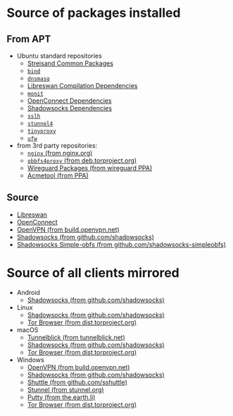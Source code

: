 # Source of packages installed

## From APT

- Ubuntu standard repositories
  - [Streisand Common Packages](https://github.com/StreisandEffect/streisand/blob/master/playbooks/roles/common/vars/main.yml)
  - [`bind`](https://github.com/StreisandEffect/streisand/blob/master/playbooks/roles/dnsmasq/tasks/main.yml)
  - [`dnsmasq`](https://github.com/StreisandEffect/streisand/blob/master/playbooks/roles/dnsmasq/tasks/main.yml)
  - [Libreswan Compilation Dependencies](https://github.com/StreisandEffect/streisand/blob/master/playbooks/roles/l2tp-ipsec/vars/main.yml)
  - [`monit`](https://github.com/StreisandEffect/streisand/blob/master/playbooks/roles/monit/tasks/main.yml)
  - [OpenConnect Dependencies](https://github.com/StreisandEffect/streisand/blob/master/playbooks/roles/openconnect/vars/main.yml)
  - [Shadowsocks Dependencies](https://github.com/StreisandEffect/streisand/blob/master/playbooks/roles/shadowsocks/vars/main.yml)
  - [`sslh`](https://github.com/StreisandEffect/streisand/blob/master/playbooks/roles/sslh/tasks/main.yml)
  - [`stunnel4`](https://github.com/StreisandEffect/streisand/blob/master/playbooks/roles/stunnel/tasks/main.yml)
  - [`tinyproxy`](https://github.com/StreisandEffect/streisand/blob/master/playbooks/roles/tinyproxy/tasks/main.yml)
  - [`ufw`](https://github.com/StreisandEffect/streisand/blob/master/playbooks/roles/ufw/tasks/main.yml)
- from 3rd party repositories:
  - [`nginx` (from nginx.org)](https://github.com/StreisandEffect/streisand/blob/master/playbooks/roles/nginx/tasks/main.yml)
  - [`obbfs4proxy` (from deb.torproject.org)](https://github.com/StreisandEffect/streisand/blob/master/playbooks/roles/tor-bridge/tasks/main.yml)
  - [Wireguard Packages (from wireguard PPA)](https://github.com/StreisandEffect/streisand/blob/master/playbooks/roles/wireguard/tasks/install.yml)
  - [Acmetool (from PPA)](https://github.com/StreisandEffect/streisand/blob/master/playbooks/roles/lets-encrypt/tasks/install.yml)

## Source
- [Libreswan](https://github.com/StreisandEffect/streisand/blob/master/playbooks/roles/ipsec-ikev2/vars/main.yml)
- [OpenConnect](https://github.com/StreisandEffect/streisand/blob/master/playbooks/roles/openconnect/vars/main.yml)
- [OpenVPN (from build.openvpn.net)](https://github.com/StreisandEffect/streisand/blob/master/playbooks/roles/openvpn/vars/mirror.yml)
- [Shadowsocks (from github.com/shadowsocks)](https://github.com/StreisandEffect/streisand/blob/master/playbooks/roles/shadowsocks/tasks/main.yml)
- [Shadowsocks Simple-obfs (from github.com/shadowsocks-simpleobfs)](https://github.com/StreisandEffect/streisand/blob/master/playbooks/roles/shadowsocks/tasks/simple-obfs.yml)


# Source of all clients mirrored

- Android
  - [Shadowsocks (from github.com/shadowsocks)](https://github.com/StreisandEffect/streisand/blob/master/playbooks/roles/shadowsocks/vars/mirror.yml)
- Linux
  - [Shadowsocks (from github.com/shadowsocks)](https://github.com/StreisandEffect/streisand/blob/master/playbooks/roles/shadowsocks/vars/mirror.yml)
  - [Tor Browser (from dist.torproject.org)](https://github.com/StreisandEffect/streisand/blob/master/playbooks/roles/tor-bridge/vars/mirror-common.yml)
- macOS
  - [Tunnelblick (from tunnelblick.net)](https://github.com/StreisandEffect/streisand/blob/master/playbooks/roles/openvpn/vars/mirror.yml)
  - [Shadowsocks (from github.com/shadowsocks)](https://github.com/StreisandEffect/streisand/blob/master/playbooks/roles/shadowsocks/vars/mirror.yml)
  - [Tor Browser (from dist.torproject.org)](https://github.com/StreisandEffect/streisand/blob/master/playbooks/roles/tor-bridge/vars/mirror-common.yml)
- Windows
  - [OpenVPN (from build.openvpn.net)](https://github.com/StreisandEffect/streisand/blob/master/playbooks/roles/openvpn/vars/mirror.yml)
  - [Shadowsocks (from github.com/shadowsocks)](https://github.com/StreisandEffect/streisand/blob/master/playbooks/roles/shadowsocks/vars/mirror.yml)
  - [Shuttle (from github.com/sshuttle)](https://github.com/StreisandEffect/streisand/blob/master/playbooks/roles/streisand-mirror/vars/ssh.yml)
  - [Stunnel (from stunnel.org)](https://github.com/StreisandEffect/streisand/blob/master/playbooks/roles/stunnel/vars/mirror.yml)
  - [Putty (from the.earth.li)](https://github.com/StreisandEffect/streisand/blob/master/playbooks/roles/streisand-mirror/vars/ssh.yml)
  - [Tor Browser (from dist.torproject.org)](https://github.com/StreisandEffect/streisand/blob/master/playbooks/roles/tor-bridge/vars/mirror-common.yml)
